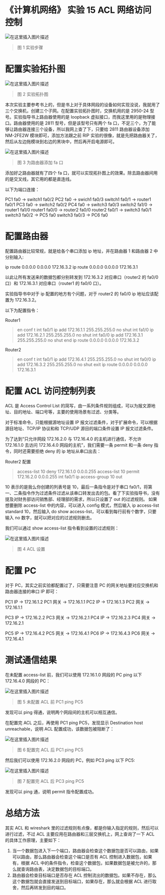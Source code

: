 # 《计算机网络》 实验 15 ACL 网络访问控制

![在这里插入图片描述](https://img-blog.csdnimg.cn/60e2118d77c84f8686f94289a828d1c1.png?x-oss-process=image/watermark,type_d3F5LXplbmhlaQ,shadow_50,text_Q1NETiBA5aSp5LiLNTkxMg==,size_20,color_FFFFFF,t_70,g_se,x_16)

> 图 1 实验步骤

# 配置实验拓扑图

![在这里插入图片描述](https://img-blog.csdnimg.cn/348d322d71d24aa0bba2d877124c430a.png?x-oss-process=image/watermark,type_d3F5LXplbmhlaQ,shadow_50,text_Q1NETiBA5aSp5LiLNTkxMg==,size_20,color_FFFFFF,t_70,g_se,x_16)

> 图 2 实验拓扑图

本次实验主要参考书上的，但是书上对于具体网段的设备如何实现没说，我就用了三个交换机，创建三个子网。在配置实验拓扑图时，交换机用的是 2950-24 型号。实验指导书上路由器使用的是 loopback 虚拟接口，而我这里用的是物理接口。路由器使用的是 2811 型号，但是该型号只有两个 fa 口，不足三个，为了能够让路由器连接三个设备，所以我网上查了下，只要给 2811 路由器设备添加 NM-2FE2W 模块即可，添加方法跟之前 RIP 实验的很像，就是先把路由器关了，然后从左边拖模块到右边的黑块中，然后再开启电源即可。

![在这里插入图片描述](https://img-blog.csdnimg.cn/8bc9cc990eb04ac1bf36e14849564bc0.gif)

> 图 3 为路由器添加 fa 口

添加好之路由器就有了四个 fa 口，就可以实现拓扑图上的效果。除去路由器间用的是交叉线，其它用的都是直连线。

以下为端口连接：

PC1 fa0 -> switch1 fa0/2
PC2 fa0 -> swich1 fa0/3
switch1 fa0/1 -> router1 fa0/1
PC3 fa0 -> switch2 fa0/2
PC4 fa0 -> switch3 fa0/3
switch2 fa1/0 -> router1 fa1/0
router1 fa0/0 -> router2 fa0/0
router2 fa0/1 -> switch3 fa0/1
switch3 fa0/2 -> PC5 fa0
switch3 fa0/3 -> PC6 fa0

# 配置路由器

配置路由器比较常规，就是给各个串口添加 ip 地址，并在路由器 1 和路由器 2 中分别输入:

ip route 0.0.0.0 0.0.0.0 172.16.3.2
ip route 0.0.0.0 0.0.0.0 172.16.3.1

以此让所有发送来的数据包都分别转发到 172.16.3.2 对应串口（router2 的 fa0/0 口）和 172.16.3.1 对应串口（router1 的 fa0/0 口）。

实验指导书中对于 ip 配置的地方有个问题，对于 router2 的 fa0/0 ip 地址应该配置为 172.16.3.2。

以下为配置指令：

Router1

> en
> conf t
> int fa0/1
> ip add 172.16.1.1 255.255.255.0
> no shut
> int fa1/0
> ip add 172.16.2.1 255.255.255.0
> no shut
> int fa0/0
> ip add 172.16.3.1 255.255.255.0
> no shut
> end
> ip route 0.0.0.0 0.0.0.0 172.16.3.2

Router2

> en
> conf t
> int fa0/1
> ip add 172.16.4.1 255.255.255.0
> no shut
> int fa0/0
> ip add 172.16.3.2 255.255.255.0
> no shut
> exit
> ip route 0.0.0.0 0.0.0.0 172.16.3.1

# 配置 ACL 访问控制列表

ACL 是 Access Control List 的简写，由一系列条件规则组成，可以为报文源地址、目的地址、端口号等，主要的使用场景有过滤、分类等。

对于标准命令，只能根据源地址设置 IP 报文过滤条件，对于扩展命令，可以根据源目地址、TCP/IP 协议和和 TCP/UDP 源目的端口条件设置 IP 报文过滤条件。

为了达到“只允许网段 172.16.2.0 与 172.16.4.0 的主机进行通信，不允许 172.16.1.0 去访问 172.16.4.0 网段的主机”，我们需要一条 permit 和一条 deny 指令，同时还需要拒绝 deny 的 ip 地址从串口出去：

Router2 配置

> access-list 10 deny 172.16.1.0 0.0.0.255
> access-list 10 permit 172.16.2.0 0.0.0.255
> int fa0/1
> ip access-group 10 out

10 表示的是我么你创建的列表号是 10，最后一条指令是对于串口 fa0/1，将第一、二条指令作为过滤条件过滤从该串口转发出去的包。看了下实验指导书，没有提及对财务部访问销售部、经理部的需求，所以只设置了 out 的过滤规则。
如果想要删除 access-list 中的内容，可以进入 config 模式，然后输入 ip access-list standard 10，然后输入 do show access-list，可以看到每行前有个数字，只要输入 no 数字，就可以把对应的过滤规则删去。

我们可以通过 show access-list 指令看到设置的过滤规则：

![在这里插入图片描述](https://img-blog.csdnimg.cn/5a558265047549c191055d54c04f329e.png?x-oss-process=image/watermark,type_d3F5LXplbmhlaQ,shadow_50,text_Q1NETiBA5aSp5LiLNTkxMg==,size_20,color_FFFFFF,t_70,g_se,x_16)

> 图 4 ACL 设置

# 配置 PC

对于 PC，其实之前实验都配置过了，只需要注意 PC 的网关地址要对应交换机和路由器连接的串口 IP 即可：

PC1 IP -> 172.16.1.2
PC1 网关 -> 172.16.1.1
PC2 IP -> 172.16.1.3
PC2 网关 -> 172.16.1.1

PC3 IP -> 172.16.2.2
PC3 网关 -> 172.16.2.1
PC4 IP -> 172.16.2.3
PC4 网关 -> 172.16.2.1

PC5 IP -> 172.16.4.2
PC5 网关 -> 172.16.4.1
PC6 IP -> 172.16.4.3
PC6 网关 -> 172.16.4.1

# 测试通信结果

在未配置 access-list 前，我们可以使用 172.16.1.0 网段的 PC ping 以下 172.16.4.0 网段的 PC：

![在这里插入图片描述](https://img-blog.csdnimg.cn/23f43f5bd7f14e88b052e3b8b64188a6.png?x-oss-process=image/watermark,type_d3F5LXplbmhlaQ,shadow_50,text_Q1NETiBA5aSp5LiLNTkxMg==,size_20,color_FFFFFF,t_70,g_se,x_16)

> 图 5 未配置 ACL 前 PC1 ping PC5

发现可以 ping 得通，说明两个网段间的主机可以相互通信。

在配置完 ACL 之后，再使用 PC1 ping PC5，发现显示 Destination host unreachable，说明 ACL 配置成功，该数据包被阻断了：

![在这里插入图片描述](https://img-blog.csdnimg.cn/a48f4cdbec74410385e7c08ad13b07f3.png?x-oss-process=image/watermark,type_d3F5LXplbmhlaQ,shadow_50,text_Q1NETiBA5aSp5LiLNTkxMg==,size_20,color_FFFFFF,t_70,g_se,x_16)

> 图 6 配置完 ACL 后 PC1 ping PC5

然后我们可以使用 172.16.2.0 网段的 PC，例如 PC3 ping 以下 PC5:

![在这里插入图片描述](https://img-blog.csdnimg.cn/5afaedf8da0d46ec866215c07abbfe48.png?x-oss-process=image/watermark,type_d3F5LXplbmhlaQ,shadow_50,text_Q1NETiBA5aSp5LiLNTkxMg==,size_20,color_FFFFFF,t_70,g_se,x_16)

> 图 7 配置完 ACL 后 PC3 ping PC5

发现可以 ping 通，说明 permit 指令配置成功。

# 总结方法

其实 ACL 和 wireshark 里的过滤规则有点像，都是你输入指定的规则，然后可以进行过滤，不过 ACL 主要应用在路由器和三层交换机上，网上查询了一下 ACL 的具体工作原理，主要如下：

1. 当一个数据包进入下一个端口，路由器会检查这个数据包是否可以路由，如果可以路由，那么路由器会检查这个端口是否有 ACL 控制进入数据包，如果有，根据 ACL 中的条件指令，检查这个数据包，如果数据包是被允许的，那么就查询路由表，决定数据包的目标端口。
2. 路由器会检查目标端口是否存在 ACL 控制流出的数据包。如果不存在，那么这个数据包就会直接发送到目标端口，如果存在，那么就会根据 ACL 进行取舍，然后再转发到目的端口。
